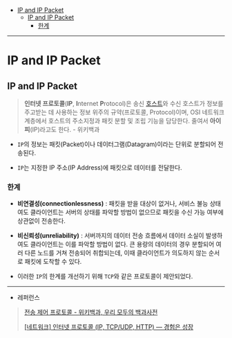 - [IP and IP Packet](#ip-and-ip-packet)
  - [IP and IP Packet](#ip-and-ip-packet-1)
    - [한계](#한계)
---
# IP and IP Packet

## IP and IP Packet

> **인터넷 프로토콜**(**IP**, **I**nternet **P**rotocol)은 송신 [호스트](https://ko.wikipedia.org/wiki/%ED%98%B8%EC%8A%A4%ED%8A%B8_(%EB%84%A4%ED%8A%B8%EC%9B%8C%ED%81%AC) "호스트 (네트워크)")와 수신 호스트가 정보를 주고받는 데 사용하는 정보 위주의 규약(프로토콜, Protocol)이며, OSI 네트워크 계층에서 호스트의 주소지정과 패킷 분할 및 조립 기능을 담당한다. 줄여서 **아이피**(IP)라고도 한다. - 위키백과

- `IP`의 정보는 패킷(Packet)이나 데이터그램(Datagram)이라는 단위로 분할되어 전송된다.

- `IP`는 지정한 IP 주소(IP Address)에 패킷으로 데이터를 전달한다.

### 한계

- **비연결성(connectionlessness)** : 패킷을 받을 대상이 없거나, 서비스 불능 상태여도 클라이언트는 서버의 상태를 파악할 방법이 없으므로 패킷을 수신 가능 여부에 상관없이 전송한다.

- **비신뢰성(unreliability)** : 서버까지의 데이터 전송 흐름에서 데이터 소실이 발생하여도 클라이언트는 이를 파악할 방법이 없다. 큰 용량의 데이터의 경우 분할되어 여러 다른 노드를 거쳐 전송되어 취합되는데, 이때 클라이언트가 의도하지 않는 순서로 패킷에 도착할 수 있다.

- 이러한 `IP`의 한계를 개선하기 위해 `TCP`와 같은 프로토콜이 제안되었다.

--- 

- 레퍼런스

> [전송 제어 프로토콜 - 위키백과, 우리 모두의 백과사전](https://ko.wikipedia.org/wiki/%EC%A0%84%EC%86%A1_%EC%A0%9C%EC%96%B4_%ED%94%84%EB%A1%9C%ED%86%A0%EC%BD%9C)
> 
> [[네트워크] 인터넷 프로토콜 (IP, TCP/UDP, HTTP) — 경험은 성장](https://vvs1.tistory.com/99)
